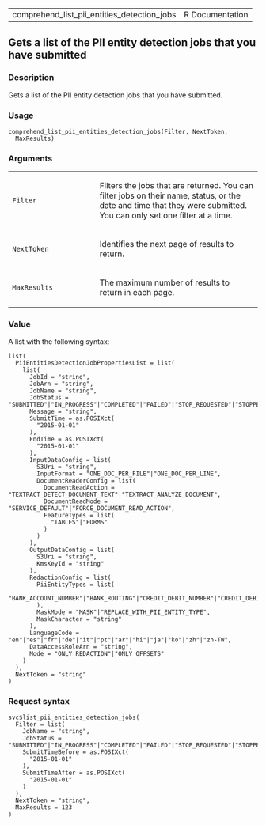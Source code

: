 <table style="width: 100%;">
<tbody>
<tr class="odd">
<td>comprehend_list_pii_entities_detection_jobs</td>
<td style="text-align: right;">R Documentation</td>
</tr>
</tbody>
</table>

## Gets a list of the PII entity detection jobs that you have submitted

### Description

Gets a list of the PII entity detection jobs that you have submitted.

### Usage

    comprehend_list_pii_entities_detection_jobs(Filter, NextToken,
      MaxResults)

### Arguments

<table>
<colgroup>
<col style="width: 35%" />
<col style="width: 65%" />
</colgroup>
<tbody>
<tr class="odd">
<td><code
id="comprehend_list_pii_entities_detection_jobs_:_Filter">Filter</code></td>
<td><p>Filters the jobs that are returned. You can filter jobs on their
name, status, or the date and time that they were submitted. You can
only set one filter at a time.</p></td>
</tr>
<tr class="even">
<td><code
id="comprehend_list_pii_entities_detection_jobs_:_NextToken">NextToken</code></td>
<td><p>Identifies the next page of results to return.</p></td>
</tr>
<tr class="odd">
<td><code
id="comprehend_list_pii_entities_detection_jobs_:_MaxResults">MaxResults</code></td>
<td><p>The maximum number of results to return in each page.</p></td>
</tr>
</tbody>
</table>

### Value

A list with the following syntax:

    list(
      PiiEntitiesDetectionJobPropertiesList = list(
        list(
          JobId = "string",
          JobArn = "string",
          JobName = "string",
          JobStatus = "SUBMITTED"|"IN_PROGRESS"|"COMPLETED"|"FAILED"|"STOP_REQUESTED"|"STOPPED",
          Message = "string",
          SubmitTime = as.POSIXct(
            "2015-01-01"
          ),
          EndTime = as.POSIXct(
            "2015-01-01"
          ),
          InputDataConfig = list(
            S3Uri = "string",
            InputFormat = "ONE_DOC_PER_FILE"|"ONE_DOC_PER_LINE",
            DocumentReaderConfig = list(
              DocumentReadAction = "TEXTRACT_DETECT_DOCUMENT_TEXT"|"TEXTRACT_ANALYZE_DOCUMENT",
              DocumentReadMode = "SERVICE_DEFAULT"|"FORCE_DOCUMENT_READ_ACTION",
              FeatureTypes = list(
                "TABLES"|"FORMS"
              )
            )
          ),
          OutputDataConfig = list(
            S3Uri = "string",
            KmsKeyId = "string"
          ),
          RedactionConfig = list(
            PiiEntityTypes = list(
              "BANK_ACCOUNT_NUMBER"|"BANK_ROUTING"|"CREDIT_DEBIT_NUMBER"|"CREDIT_DEBIT_CVV"|"CREDIT_DEBIT_EXPIRY"|"PIN"|"EMAIL"|"ADDRESS"|"NAME"|"PHONE"|"SSN"|"DATE_TIME"|"PASSPORT_NUMBER"|"DRIVER_ID"|"URL"|"AGE"|"USERNAME"|"PASSWORD"|"AWS_ACCESS_KEY"|"AWS_SECRET_KEY"|"IP_ADDRESS"|"MAC_ADDRESS"|"ALL"|"LICENSE_PLATE"|"VEHICLE_IDENTIFICATION_NUMBER"|"UK_NATIONAL_INSURANCE_NUMBER"|"CA_SOCIAL_INSURANCE_NUMBER"|"US_INDIVIDUAL_TAX_IDENTIFICATION_NUMBER"|"UK_UNIQUE_TAXPAYER_REFERENCE_NUMBER"|"IN_PERMANENT_ACCOUNT_NUMBER"|"IN_NREGA"|"INTERNATIONAL_BANK_ACCOUNT_NUMBER"|"SWIFT_CODE"|"UK_NATIONAL_HEALTH_SERVICE_NUMBER"|"CA_HEALTH_NUMBER"|"IN_AADHAAR"|"IN_VOTER_NUMBER"
            ),
            MaskMode = "MASK"|"REPLACE_WITH_PII_ENTITY_TYPE",
            MaskCharacter = "string"
          ),
          LanguageCode = "en"|"es"|"fr"|"de"|"it"|"pt"|"ar"|"hi"|"ja"|"ko"|"zh"|"zh-TW",
          DataAccessRoleArn = "string",
          Mode = "ONLY_REDACTION"|"ONLY_OFFSETS"
        )
      ),
      NextToken = "string"
    )

### Request syntax

    svc$list_pii_entities_detection_jobs(
      Filter = list(
        JobName = "string",
        JobStatus = "SUBMITTED"|"IN_PROGRESS"|"COMPLETED"|"FAILED"|"STOP_REQUESTED"|"STOPPED",
        SubmitTimeBefore = as.POSIXct(
          "2015-01-01"
        ),
        SubmitTimeAfter = as.POSIXct(
          "2015-01-01"
        )
      ),
      NextToken = "string",
      MaxResults = 123
    )
